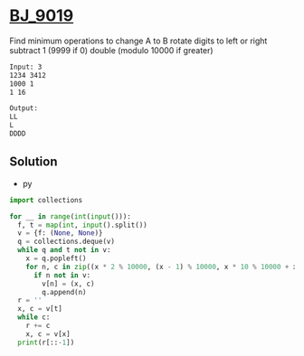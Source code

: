 # [BJ_9019](https://acmicpc.net/problem/9019)

Find minimum operations to change A to B
rotate digits to left or right
subtract 1 (9999 if 0)
double (modulo 10000 if greater)

```txt
Input: 3
1234 3412
1000 1
1 16

Output:
LL
L
DDDD
```

## Solution

* py

```py
import collections

for __ in range(int(input())):
  f, t = map(int, input().split())
  v = {f: (None, None)}
  q = collections.deque(v)
  while q and t not in v:
    x = q.popleft()
    for n, c in zip((x * 2 % 10000, (x - 1) % 10000, x * 10 % 10000 + x // 1000, x // 10 + x % 10 * 1000), 'DSLR'):
      if n not in v:
        v[n] = (x, c)
        q.append(n)
  r = ''
  x, c = v[t]
  while c:
    r += c
    x, c = v[x]
  print(r[::-1])
```
